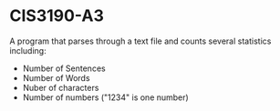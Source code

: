 # CIS3190-A3
A program that parses through a text file and counts several statistics including:

* Number of Sentences
* Number of Words
* Nuber of characters
* Number of numbers ("1234" is one number)
